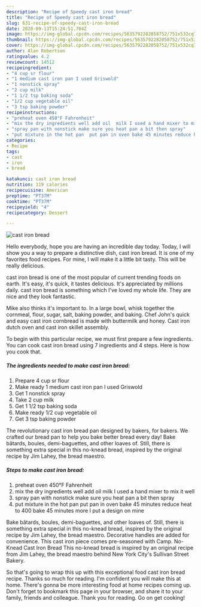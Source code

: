```yaml
---
description: "Recipe of Speedy cast iron bread"
title: "Recipe of Speedy cast iron bread"
slug: 631-recipe-of-speedy-cast-iron-bread
date: 2020-09-13T15:24:51.704Z
image: https://img-global.cpcdn.com/recipes/5635792282058752/751x532cq70/cast-iron-bread-recipe-main-photo.jpg
thumbnail: https://img-global.cpcdn.com/recipes/5635792282058752/751x532cq70/cast-iron-bread-recipe-main-photo.jpg
cover: https://img-global.cpcdn.com/recipes/5635792282058752/751x532cq70/cast-iron-bread-recipe-main-photo.jpg
author: Alan Robertson
ratingvalue: 4.2
reviewcount: 14512
recipeingredient:
- "4 cup sr flour"
- "1 medium cast iron pan I used Griswold"
- "1 nonstick spray"
- "2 cup milk"
- "1 1/2 tsp baking soda"
- "1/2 cup vegetable oil"
- "3 tsp baking powder"
recipeinstructions:
- "preheat oven 450°F Fahrenheit"
- "mix the dry ingredients well add oil  milk I used a hand mixer to mix it well"
- "spray pan with nonstick make sure you heat pan a bit then spray"
- "put mixture in the hot pan  put pan in oven bake 45 minutes reduce heat to 400 bake 45 minutes more I put a design on mine"
categories:
- Recipe
tags:
- cast
- iron
- bread

katakunci: cast iron bread 
nutrition: 119 calories
recipecuisine: American
preptime: "PT37M"
cooktime: "PT37M"
recipeyield: "4"
recipecategory: Dessert

---
```



![cast iron bread](https://img-global.cpcdn.com/recipes/5635792282058752/751x532cq70/cast-iron-bread-recipe-main-photo.jpg)

Hello everybody, hope you are having an incredible day today. Today, I will show you a way to prepare a distinctive dish, cast iron bread. It is one of my favorites food recipes. For mine, I will make it a little bit tasty. This will be really delicious.

cast iron bread is one of the most popular of current trending foods on earth. It's easy, it's quick, it tastes delicious. It's appreciated by millions daily. cast iron bread is something which I've loved my whole life. They are nice and they look fantastic.

Mike also thinks it&#39;s important to. In a large bowl, whisk together the cornmeal, flour, sugar, salt, baking powder, and baking. Chef John&#39;s quick and easy cast iron cornbread is made with buttermilk and honey. Cast iron dutch oven and cast iron skillet assembly.


To begin with this particular recipe, we must first prepare a few ingredients. You can cook cast iron bread using 7 ingredients and 4 steps. Here is how you cook that.

<!--inarticleads1-->

##### The ingredients needed to make cast iron bread:

1. Prepare 4 cup sr flour
1. Make ready 1 medium cast iron pan I used Griswold
1. Get 1 nonstick spray
1. Take 2 cup milk
1. Get 1 1/2 tsp baking soda
1. Make ready 1/2 cup vegetable oil
1. Get 3 tsp baking powder


The revolutionary cast iron bread pan designed by bakers, for bakers. We crafted our bread pan to help you bake better bread every day! Bake bâtards, boules, demi-baguettes, and other loaves of. Still, there is something extra special in this no-knead bread, inspired by the original recipe by Jim Lahey, the bread maestro. 

<!--inarticleads2-->

##### Steps to make cast iron bread:

1. preheat oven 450°F Fahrenheit
1. mix the dry ingredients well add oil  milk I used a hand mixer to mix it well
1. spray pan with nonstick make sure you heat pan a bit then spray
1. put mixture in the hot pan  put pan in oven bake 45 minutes reduce heat to 400 bake 45 minutes more I put a design on mine


Bake bâtards, boules, demi-baguettes, and other loaves of. Still, there is something extra special in this no-knead bread, inspired by the original recipe by Jim Lahey, the bread maestro. Decorative handles are added for convenience. This cast iron piece comes pre-seasoned with Camp. No-Knead Cast Iron Bread This no-knead bread is inspired by an original recipe from Jim Lahey, the bread maestro behind New York City&#39;s Sullivan Street Bakery. 

So that's going to wrap this up with this exceptional food cast iron bread recipe. Thanks so much for reading. I'm confident you will make this at home. There's gonna be more interesting food at home recipes coming up. Don't forget to bookmark this page in your browser, and share it to your family, friends and colleague. Thank you for reading. Go on get cooking!
